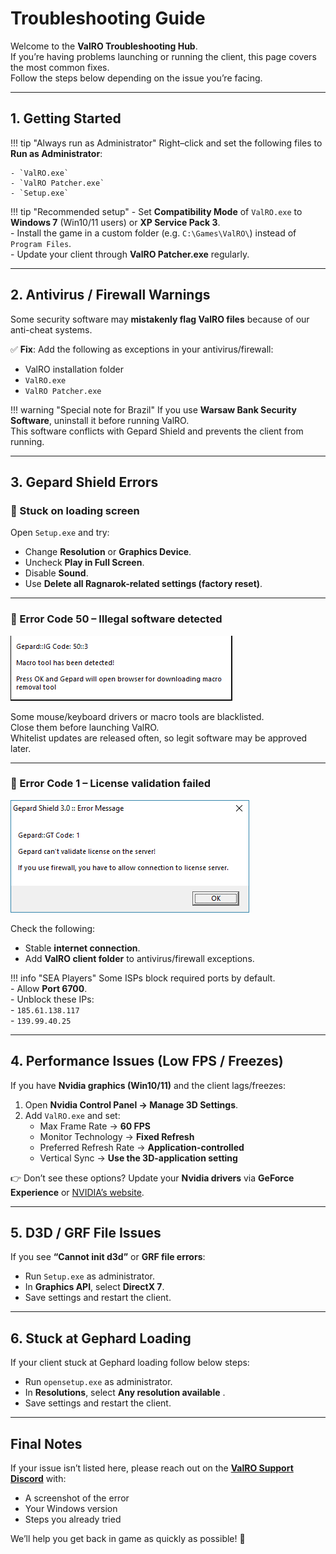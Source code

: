 # Troubleshooting Guide

Welcome to the **ValRO Troubleshooting Hub**.  
If you’re having problems launching or running the client, this page covers the most common fixes.  
Follow the steps below depending on the issue you’re facing.

---

## 1. Getting Started

!!! tip "Always run as Administrator"
    Right–click and set the following files to **Run as Administrator**:
    
    - `ValRO.exe`
    - `ValRO Patcher.exe`
    - `Setup.exe`

!!! tip "Recommended setup"
    - Set **Compatibility Mode** of `ValRO.exe` to **Windows 7** (Win10/11 users) or **XP Service Pack 3**.  
    - Install the game in a custom folder (e.g. `C:\Games\ValRO\`) instead of `Program Files`.  
    - Update your client through **ValRO Patcher.exe** regularly.  

---

## 2. Antivirus / Firewall Warnings

Some security software may **mistakenly flag ValRO files** because of our anti-cheat systems.

✅ **Fix**: Add the following as exceptions in your antivirus/firewall:  
- ValRO installation folder  
- `ValRO.exe`  
- `ValRO Patcher.exe`  

!!! warning "Special note for Brazil"
    If you use **Warsaw Bank Security Software**, uninstall it before running ValRO.  
    This software conflicts with Gepard Shield and prevents the client from running.

---

## 3. Gepard Shield Errors

### 🚫 Stuck on loading screen
Open `Setup.exe` and try:  
- Change **Resolution** or **Graphics Device**.  
- Uncheck **Play in Full Screen**.  
- Disable **Sound**.  
- Use **Delete all Ragnarok-related settings (factory reset)**.  

---

### 🚫 Error Code 50 – Illegal software detected
![Code 50](assets/gepard-code-50.png)

Some mouse/keyboard drivers or macro tools are blacklisted.  
Close them before launching ValRO.  
Whitelist updates are released often, so legit software may be approved later.

---

### 🚫 Error Code 1 – License validation failed

![Code 1](assets/gepard-code-1.png)

Check the following:  
- Stable **internet connection**.  
- Add **ValRO client folder** to antivirus/firewall exceptions.  

!!! info "SEA Players"
    Some ISPs block required ports by default.  
    - Allow **Port 6700**.  
    - Unblock these IPs:  
      - `185.61.138.117`  
      - `139.99.40.25`

---

## 4. Performance Issues (Low FPS / Freezes)

If you have **Nvidia graphics (Win10/11)** and the client lags/freezes:

1. Open **Nvidia Control Panel → Manage 3D Settings**.  
2. Add `ValRO.exe` and set:  
   - Max Frame Rate → **60 FPS**  
   - Monitor Technology → **Fixed Refresh**  
   - Preferred Refresh Rate → **Application-controlled**  
   - Vertical Sync → **Use the 3D-application setting**  

👉 Don’t see these options? Update your **Nvidia drivers** via **GeForce Experience** or [NVIDIA’s website](https://www.nvidia.com/).

---

## 5. D3D / GRF File Issues

If you see **“Cannot init d3d”** or **GRF file errors**:

- Run `Setup.exe` as administrator.  
- In **Graphics API**, select **DirectX 7**.  
- Save settings and restart the client.  

---

## 6. Stuck at Gephard Loading

If your client stuck at Gephard loading follow below steps:

- Run `opensetup.exe` as administrator.  
- In **Resolutions**, select **Any resolution available** .  
- Save settings and restart the client.  

---

## Final Notes
If your issue isn’t listed here, please reach out on the **[ValRO Support Discord](https://discord.gg/5sdvj8sPYg)** with:  
- A screenshot of the error  
- Your Windows version  
- Steps you already tried  

We’ll help you get back in game as quickly as possible! 🚀
